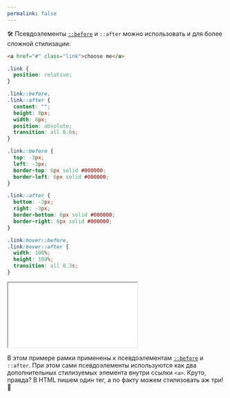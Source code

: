 ```yaml
---
permalink: false
---
```


🛠 Псевдоэлементы [`::before`](/css/before/) и `::after` можно использовать и для более сложной стилизации:

```html
<a href="#" class="link">choose me</a>
```

```css
.link {
  position: relative;
}

.link::before,
.link::after {
  content: "";
  height: 8px;
  width: 8px;
  position: absolute;
  transition: all 0.6s;
}

.link::before {
  top: -3px;
  left: -3px;
  border-top: 6px solid #000000;
  border-left: 6px solid #000000;
}

.link::after {
  bottom: -3px;
  right: -3px;
  border-bottom: 6px solid #000000;
  border-right: 6px solid #000000;
}

.link:hover::before,
.link:hover::after {
  width: 100%;
  height: 100%;
  transition: all 0.3s;
}
```

<iframe title="Стилизация" src="../demos/link.html"></iframe>

В этом примере рамки применены к псевдоэлементам [`::before`](/css/before/) и `::after`. При этом сами псевдоэлементы используются как два дополнительных стилизуемых элемента внутри ссылки `<a>`. Круто, правда? В HTML пишем один тег, а по факту можем стилизовать аж три! 🤘
